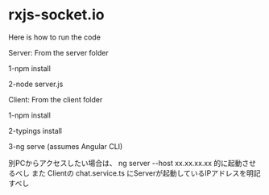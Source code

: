 # rxjs-socket.io

Here is how to run the code

Server:
From the server folder 

1-npm install

2-node server.js

Client:
From the client folder 

1-npm install

2-typings install

3-ng serve (assumes Angular CLI)

  別PCからアクセスしたい場合は、 ng server --host xx.xx.xx.xx 的に起動させるべし
  また Clientの chat.service.ts にServerが起動しているIPアドレスを明記すべし
